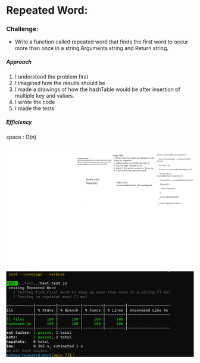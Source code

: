 # Repeated Word:

### Challenge:
  * Write a function called repeated word that finds the first word to occur more than once in a string,Arguments string and Return string.
  
##### Approach

1. I understood the problem first
2. I imagined how the results should be
3. I made a drawings of how the hashTable would be after     insertion of multiple key and values.
4. I wrote the code
5. I made the tests

##### Efficiency
 space : O(n)


 ![img](31.1.png)
  ![img](31.png)